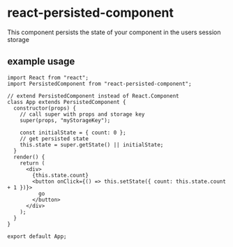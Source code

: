 # react-persisted-component

This component persists the state of your component in the users session storage

## example usage
```
import React from "react";
import PersistedComponent from "react-persisted-component";

// extend PersistedComponent instead of React.Component
class App extends PersistedComponent {
  constructor(props) {
    // call super with props and storage key
    super(props, "myStorageKey");

    const initialState = { count: 0 };
    // get persisted state
    this.state = super.getState() || initialState;
  }
  render() {
    return (
      <div>
        {this.state.count}
        <button onClick={() => this.setState({ count: this.state.count + 1 })}>
          go
        </button>
      </div>
    );
  }
}

export default App;
```
